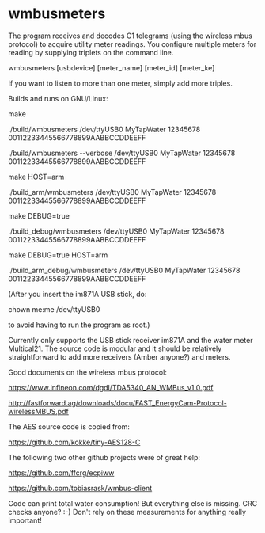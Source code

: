 # wmbusmeters
The program receives and decodes C1 telegrams
(using the wireless mbus protocol) to acquire
utility meter readings. You configure multiple
meters for reading by supplying triplets
on the command line.

wmbusmeters [usbdevice] [meter_name] [meter_id] [meter_ke]

If you want to listen to more than one meter, simply add more triples.

Builds and runs on GNU/Linux:

make

./build/wmbusmeters /dev/ttyUSB0 MyTapWater 12345678 00112233445566778899AABBCCDDEEFF

./build/wmbusmeters --verbose /dev/ttyUSB0 MyTapWater 12345678 00112233445566778899AABBCCDDEEFF

make HOST=arm

./build_arm/wmbusmeters /dev/ttyUSB0 MyTapWater 12345678 00112233445566778899AABBCCDDEEFF

make DEBUG=true

./build_debug/wmbusmeters /dev/ttyUSB0 MyTapWater 12345678 00112233445566778899AABBCCDDEEFF

make DEBUG=true HOST=arm

./build_arm_debug/wmbusmeters /dev/ttyUSB0 MyTapWater 12345678 00112233445566778899AABBCCDDEEFF

(After you insert the im871A USB stick, do:

chown me:me /dev/ttyUSB0

to avoid having to run the program as root.)

Currently only supports the USB stick receiver im871A
and the water meter Multical21. The source code is modular
and it should be relatively straightforward to add
more receivers (Amber anyone?) and meters.

Good documents on the wireless mbus protocol:

https://www.infineon.com/dgdl/TDA5340_AN_WMBus_v1.0.pdf

http://fastforward.ag/downloads/docu/FAST_EnergyCam-Protocol-wirelessMBUS.pdf

The AES source code is copied from:

https://github.com/kokke/tiny-AES128-C

The following two other github projects were of great help:

https://github.com/ffcrg/ecpiww

https://github.com/tobiasrask/wmbus-client

Code can print total water consumption! But everything else is
missing. CRC checks anyone? :-) Don't rely on these measurements
for anything really important!

